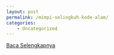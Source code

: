 ```yaml
---
layout: post
permalink: /mimpi-selingkuh-kode-alam/
categories:
    - Uncategorized
---
```


[Baca Selengkapnya](/07)